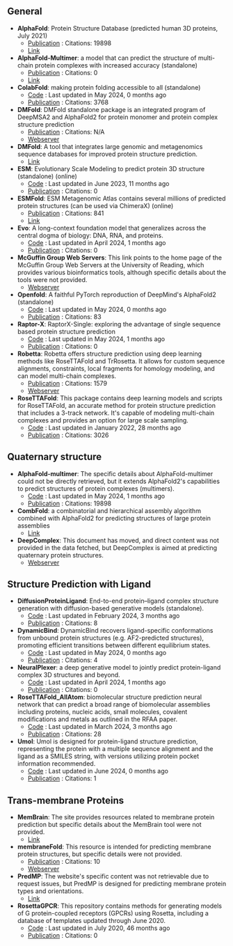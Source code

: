 
## **General**
- **AlphaFold**: Protein Structure Database (predicted human 3D proteins, July 2021)
	- [Publication](https://doi.org/10.1038/s41586-021-03819-2) : Citations: 19898
	- [Link](https://alphafold.ebi.ac.uk/)
- **AlphaFold-Multimer**: a model that can predict the structure of multi-chain protein complexes with increased accuracy (standalone)
	- [Publication](https://doi.org/10.1101/2021.10.04.463034) : Citations: 0
	- [Link](https://colab.research.google.com/github/deepmind/alphafold/blob/main/notebooks/AlphaFold.ipynb)
- **ColabFold**: making protein folding accessible to all (standalone)
	- [Code](https://github.com/sokrypton/ColabFold) : Last updated in May 2024, 0 months ago
	- [Publication](https://doi.org/10.1038/s41592-022-01488-1) : Citations: 3768
- **DMFold**: DMFold standalone package is an integrated program of DeepMSA2 and AlphaFold2 for protein monomer and protein complex structure prediction
	- [Publication](https://www.nature.com/articles/s41592-023-02130-4) : Citations: N/A
	- [Webserver](https://zhanggroup.org/DMFold/download/)
- **DMFold**: A tool that integrates large genomic and metagenomics sequence databases for improved protein structure prediction.
	- [Link](https://zhanggroup.org/DMFold/download/)
- **ESM**: Evolutionary Scale Modeling to predict protein 3D structure (standalone) (online)
	- [Code](https://github.com/facebookresearch/esm) : Last updated in June 2023, 11 months ago
	- [Publication](https://doi.org/10.1101/2021.02.12.430858v1) : Citations: 0
- **ESMFold**: ESM Metagenomic Atlas contains several millions of predicted protein structures (can be used via ChimeraX) (online)
	- [Publication](https://doi.org/10.1126/science.ade2574) : Citations: 841
	- [Link](https://esmatlas.com/about)
- **Evo**: A long-context foundation model that generalizes across the central dogma of biology: DNA, RNA, and proteins.
	- [Code](https://github.com/evo-design/evo) : Last updated in April 2024, 1 months ago
	- [Publication](https://doi.org/10.1101/2024.02.27.582234v1) : Citations: 0
- **McGuffin Group Web Servers**: This link points to the home page of the McGuffin Group Web Servers at the University of Reading, which provides various bioinformatics tools, although specific details about the tools were not provided.
	- [Webserver](https://www.reading.ac.uk/bioinf/index.html)
- **Openfold**: A faithful PyTorch reproduction of DeepMind's AlphaFold2 (standalone)
	- [Code](https://github.com/aqlaboratory/openfold) : Last updated in May 2024, 0 months ago
	- [Publication](https://doi.org/10.1101/2022.11.20.517210) : Citations: 83
- **Raptor-X**: RaptorX-Single: exploring the advantage of single sequence based protein structure prediction
	- [Code](https://github.com/AndersJing/RaptorX-Single) : Last updated in May 2024, 1 months ago
	- [Publication](https://doi.org/10.5281/zenodo.7351378) : Citations: 0
- **Robetta**: Robetta offers structure prediction using deep learning methods like RoseTTAFold and TrRosetta. It allows for custom sequence alignments, constraints, local fragments for homology modeling, and can model multi-chain complexes.
	- [Publication](https://doi.org/10.1093%2Fnar%2Fgkh468) : Citations: 1579
	- [Webserver](https://robetta.bakerlab.org/)
- **RoseTTAFold**: This package contains deep learning models and scripts for RoseTTAFold, an accurate method for protein structure prediction that includes a 3-track network. It's capable of modeling multi-chain complexes and provides an option for large scale sampling.
	- [Code](https://github.com/RosettaCommons/RoseTTAFold) : Last updated in January 2022, 28 months ago
	- [Publication](https://doi.org/10.1126/science.abj8754) : Citations: 3026

## **Quaternary structure**
- **AlphaFold-multimer**: The specific details about AlphaFold-multimer could not be directly retrieved, but it extends AlphaFold2's capabilities to predict structures of protein complexes (multimers).
	- [Code](https://github.com/deepmind/alphafold) : Last updated in May 2024, 1 months ago
	- [Publication](https://doi.org/10.1038/s41586-021-03819-2) : Citations: 19898
- **CombFold**: a combinatorial and hierarchical assembly algorithm combined with AlphaFold2 for predicting structures of large protein assemblies
	- [Link](https://lnkd.in/gRVdfaZV)
- **DeepComplex**: This document has moved, and direct content was not provided in the data fetched, but DeepComplex is aimed at predicting quaternary protein structures.
	- [Webserver](http://tulip.rnet.missouri.edu/deepcomplex/web_index.html)

## **Structure Prediction with Ligand**
- **DiffusionProteinLigand**: End-to-end protein–ligand complex structure generation with diffusion-based generative models (standalone).
	- [Code](https://github.com/shuyana/DiffusionProteinLigand) : Last updated in February 2024, 3 months ago
	- [Publication](https://doi.org/10.1186/s12859-023-05354-5) : Citations: 8
- **DynamicBind**: DynamicBind recovers ligand-specific conformations from unbound protein structures (e.g. AF2-predicted structures), promoting efficient transitions between different equilibrium states.
	- [Code](https://github.com/luwei0917/DynamicBind) : Last updated in May 2024, 0 months ago
	- [Publication](https://doi.org/10.1038/s41467-024-45461-2) : Citations: 4
- **NeuralPlexer**: a deep generative model to jointly predict protein-ligand complex 3D structures and beyond.
	- [Code](https://github.com/zrqiao/NeuralPLexer) : Last updated in April 2024, 1 months ago
	- [Publication](https://doi.org/10.1038/s42256-024-00792-z.) : Citations: 0
- **RoseTTAFold_AllAtom**: biomolecular structure prediction neural network that can predict a broad range of biomolecular assemblies including proteins, nucleic acids, small molecules, covalent modifications and metals as outlined in the RFAA paper.
	- [Code](https://github.com/AaronFeller/RoseTTAFold-All-Atom/blob/main/README.md) : Last updated in March 2024, 3 months ago
	- [Publication](https://doi.org/10.1126/science.adl2528) : Citations: 28
- **Umol**: Umol is designed for protein-ligand structure prediction, representing the protein with a multiple sequence alignment and the ligand as a SMILES string, with versions utilizing protein pocket information recommended.
	- [Code](https://github.com/patrickbryant1/Umol) : Last updated in June 2024, 0 months ago
	- [Publication](https://doi.org/10.1038/s41467-024-48837-6) : Citations: 1

## **Trans-membrane Proteins**
- **MemBrain**: The site provides resources related to membrane protein prediction but specific details about the MemBrain tool were not provided.
	- [Link](http://www.csbio.sjtu.edu.cn/bioinf/MemBrain/)
- **membraneFold**: This resource is intended for predicting membrane protein structures, but specific details were not provided.
	- [Publication](https://doi.org/10.1101/2022.12.06.518085) : Citations: 10
	- [Webserver](https://ku.biolib.com/MembraneFold/)
- **PredMP**: The website's specific content was not retrievable due to request issues, but PredMP is designed for predicting membrane protein types and orientations.
	- [Link](http://www.predmp.com/)
- **RosettaGPCR**: This repository contains methods for generating models of G protein-coupled receptors (GPCRs) using Rosetta, including a database of templates updated through June 2020.
	- [Code](https://github.com/benderb1/rosettagpcr) : Last updated in July 2020, 46 months ago
	- [Publication](https://doi.org/10.1101/2019.12.13.875237v1) : Citations: 0
